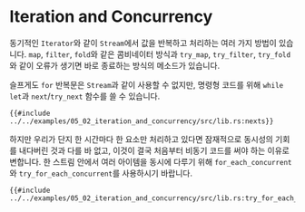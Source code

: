 # Iteration and Concurrency

동기적인 `Iterator`와 같이 `Stream`에서 값을 반복하고 처리하는 여러 가지 방법이 있습니다.
`map`, `filter`, `fold`와 같은 콤비네이터 방식과 `try_map`, `try_filter`, `try_fold`와 
같이 오류가 생기면 바로 종료하는 방식의 메소드가 있습니다.

슬프게도 `for` 반복문은 `Stream`과 같이 사용할 수 없지만, 명령형 코드를 위해 
`while let`과 `next`/`try_next` 함수를 쓸 수 있습니다.

```rust,edition2018,ignore
{{#include ../../examples/05_02_iteration_and_concurrency/src/lib.rs:nexts}}
```

하지만 우리가 단지 한 시간마다 한 요소만 처리하고 있다면 잠재적으로 동시성의 기회를 내다버린 것과 
다를 바 없고, 이것이 결국 처음부터 비동기 코드를 써야 하는 이유로 변합니다. 한 스트림 안에서 여러 
아이템을 동시에 다루기 위해 `for_each_concurrent`와 `try_for_each_concurrent`를 사용하시기 바랍니다.

```rust,edition2018,ignore
{{#include ../../examples/05_02_iteration_and_concurrency/src/lib.rs:try_for_each_concurrent}}
```
